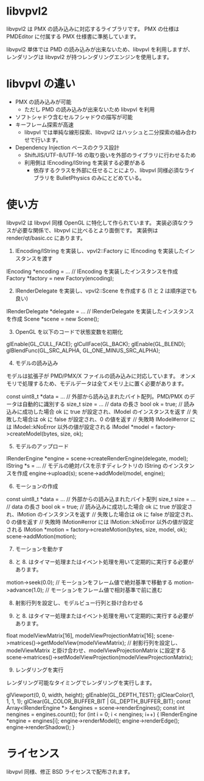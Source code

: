 libvpvl2
========

libvpvl2 は PMX の読み込みに対応するライブラリです。
PMX の仕様は PMDEditor に付属する PMX 仕様書に準拠しています。

libvpvl2 単体では PMD の読み込みが出来ないため、libvpvl を利用しますが、
レンダリングは libvpvl2 が持つレンダリングエンジンを使用します。

# libvpvl の違い

  * PMX の読み込みが可能
    * ただし PMD の読み込みが出来ないため libvpvl を利用
  * ソフトシャドウ含むセルフシャドウの描写が可能
  * キーフレーム探索が高速
    * libvpvl では単純な線形探索、libvpvl2 はハッシュと二分探索の組み合わせで行います。
  * Dependency Injection ベースのクラス設計
    * ShiftJIS/UTF-8/UTF-16 の取り扱いを外部のライブラリに行わせるため
    * 利用側は IEncoding/IString を実装する必要がある
      * 依存するクラスを外部に任せることにより、libvpvl 同様必須なライブラリを BulletPhysics のみにとどめている。

# 使い方

libvpvl2 は libvpvl 同様 OpenGL に特化して作られています。
実装必須なクラスが必要な関係で、libvpvl に比べるとより面倒です。
実装例は render/qt/basic.cc にあります。

1. IEncoding/IString を実装し、vpvl2::Factory に IEncoding を実装したインスタンスを渡す

  IEncoding *encoding = ... // IEncoding を実装したインスタンスを作成
  Factory *factory = new Factory(encoding);

2. IRenderDelegate を実装し、vpvl2::Scene を作成する (1 と 2 は順序逆でも良い)

  IRenderDelegate *delegate = ... // IRenderDelegate を実装したインスタンスを作成
  Scene *scene = new Scene();

3. OpenGL を以下のコードで状態変数を初期化

  glEnable(GL_CULL_FACE);
  glCullFace(GL_BACK);
  glEnable(GL_BLEND);
  glBlendFunc(GL_SRC_ALPHA, GL_ONE_MINUS_SRC_ALPHA);

4. モデルの読み込み

モデルは拡張子が PMD/PMX/X ファイルの読み込みに対応しています。
オンメモリで処理するため、モデルデータは全てメモリ上に置く必要があります。

  const uint8_t *data = ... // 外部から読み込まれたバイト配列。PMD/PMX のデータは自動的に識別する
  size_t size = ... // data の長さ
  bool ok = true;
  // 読み込みに成功した場合 ok に true が設定され、IModel のインスタンスを返す
  // 失敗した場合は ok に false が設定され、0 の値を返す
  // 失敗時 IModel#error には IModel::kNoError 以外の値が設定される
  IModel *model = factory->createModel(bytes, size, ok); 

5. モデルのアップロード

  IRenderEngine *engine = scene->createRenderEngine(delegate, model);
  IString *s = ... // モデルの絶対パスを示すディレクトリの IString のインスタンスを作成
  engine->upload(s);
  scene->addModel(model, engine);

6. モーションの作成

  const uint8_t *data = ... // 外部からの読み込まれたバイト配列
  size_t size = ... // data の長さ
  bool ok = true;
  // 読み込みに成功した場合 ok に true が設定され、IMotion のインスタンスを返す
  // 失敗した場合は ok に false が設定され、0 の値を返す
  // 失敗時 IMotion#error には IMotion::kNoError 以外の値が設定される
  IMotion *motion = factory->createMotion(bytes, size, model, ok); 
  scene->addMotion(motion);

7. モーションを動かす

7. と 8. はタイマー処理またはイベント処理を用いて定期的に実行する必要があります。

  motion->seek(0.0); // モーションをフレーム値で絶対基準で移動する
  motion->advance(1.0); // モーションをフレーム値で相対基準で前に進む

8. 射影行列を設定し、モデルビュー行列と掛け合わせる

7. と 8. はタイマー処理またはイベント処理を用いて定期的に実行する必要があります。

  float modelViewMatrix[16], modelViewProjectionMatrix[16];
  scene->matrices()->getModelView(modelViewMatrix);
  // 射影行列を設定し、modelViewMatrix と掛け合わせ、modelViewProjectionMatrix に設定する
  scene->matrices()->setModelViewProjection(modelViewProjectionMatrix);

9. レンダリングを実行

レンダリング可能なタイミングでレンダリングを実行します。

  glViewport(0, 0, width, height);
  glEnable(GL_DEPTH_TEST);
  glClearColor(1, 1, 1, 1);
  glClear(GL_COLOR_BUFFER_BIT | GL_DEPTH_BUFFER_BIT);
  const Array<IRenderEngine *> &engines = scene->renderEngines();
  const int nengines = engines.count();
  for (int i = 0; i < nengines; i++) {
    IRenderEngine *engine = engines[i];
    engine->renderModel();
    engine->renderEdge();
    engine->renderShadow();
  }

# ライセンス

libvpvl 同様、修正 BSD ライセンスで配布されます。

